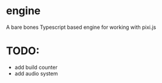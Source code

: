 # engine
A bare bones Typescript based engine for working with pixi.js

# TODO:
* add build counter
* add audio system
